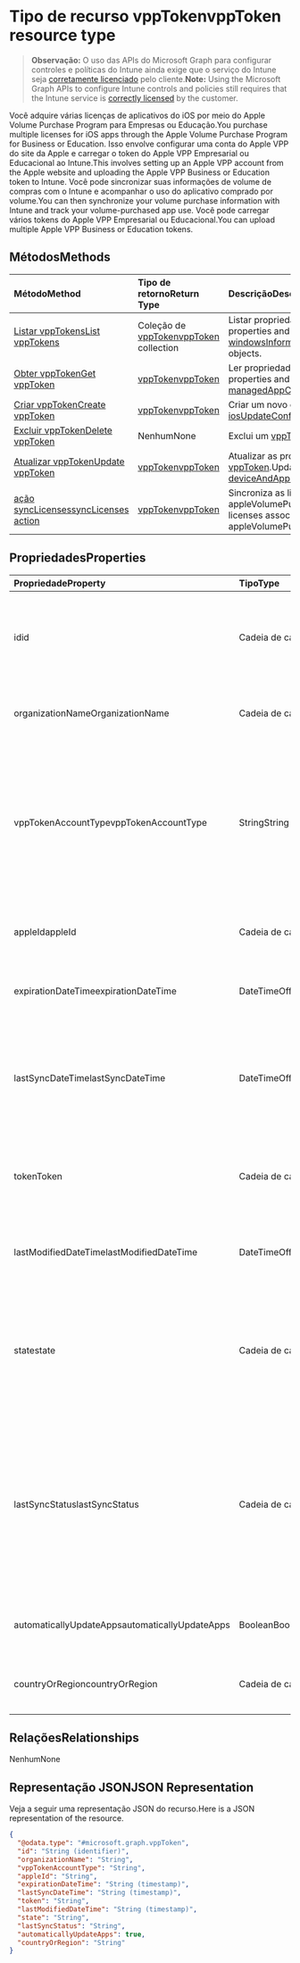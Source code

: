# <a name="vpptoken-resource-type"></a><span data-ttu-id="dca2e-101">Tipo de recurso vppToken</span><span class="sxs-lookup"><span data-stu-id="dca2e-101">vppToken resource type</span></span>

> <span data-ttu-id="dca2e-102">**Observação:** O uso das APIs do Microsoft Graph para configurar controles e políticas do Intune ainda exige que o serviço do Intune seja [corretamente licenciado](https://go.microsoft.com/fwlink/?linkid=839381) pelo cliente.</span><span class="sxs-lookup"><span data-stu-id="dca2e-102">**Note:** Using the Microsoft Graph APIs to configure Intune controls and policies still requires that the Intune service is [correctly licensed](https://go.microsoft.com/fwlink/?linkid=839381) by the customer.</span></span>

<span data-ttu-id="dca2e-103">Você adquire várias licenças de aplicativos do iOS por meio do Apple Volume Purchase Program para Empresas ou Educação.</span><span class="sxs-lookup"><span data-stu-id="dca2e-103">You purchase multiple licenses for iOS apps through the Apple Volume Purchase Program for Business or Education.</span></span> <span data-ttu-id="dca2e-104">Isso envolve configurar uma conta do Apple VPP do site da Apple e carregar o token do Apple VPP Empresarial ou Educacional ao Intune.</span><span class="sxs-lookup"><span data-stu-id="dca2e-104">This involves setting up an Apple VPP account from the Apple website and uploading the Apple VPP Business or Education token to Intune.</span></span> <span data-ttu-id="dca2e-105">Você pode sincronizar suas informações de volume de compras com o Intune e acompanhar o uso do aplicativo comprado por volume.</span><span class="sxs-lookup"><span data-stu-id="dca2e-105">You can then synchronize your volume purchase information with Intune and track your volume-purchased app use.</span></span> <span data-ttu-id="dca2e-106">Você pode carregar vários tokens do Apple VPP Empresarial ou Educacional.</span><span class="sxs-lookup"><span data-stu-id="dca2e-106">You can upload multiple Apple VPP Business or Education tokens.</span></span>
## <a name="methods"></a><span data-ttu-id="dca2e-107">Métodos</span><span class="sxs-lookup"><span data-stu-id="dca2e-107">Methods</span></span>
|<span data-ttu-id="dca2e-108">Método</span><span class="sxs-lookup"><span data-stu-id="dca2e-108">Method</span></span>|<span data-ttu-id="dca2e-109">Tipo de retorno</span><span class="sxs-lookup"><span data-stu-id="dca2e-109">Return Type</span></span>|<span data-ttu-id="dca2e-110">Descrição</span><span class="sxs-lookup"><span data-stu-id="dca2e-110">Description</span></span>|
|:---|:---|:---|
|[<span data-ttu-id="dca2e-111">Listar vppTokens</span><span class="sxs-lookup"><span data-stu-id="dca2e-111">List vppTokens</span></span>](../api/intune_onboarding_vpptoken_list.md)|<span data-ttu-id="dca2e-112">Coleção de [vppToken](../resources/intune_onboarding_vpptoken.md)</span><span class="sxs-lookup"><span data-stu-id="dca2e-112">[vppToken](../resources/intune_onboarding_vpptoken.md) collection</span></span>|<span data-ttu-id="dca2e-113">Listar propriedades e relações de objetos [vppToken](../resources/intune_onboarding_vpptoken.md).</span><span class="sxs-lookup"><span data-stu-id="dca2e-113">List properties and relationships of the [windowsInformationProtectionNetworkLearningSummary](../resources/intune_onboarding_vpptoken.md) objects.</span></span>|
|[<span data-ttu-id="dca2e-114">Obter vppToken</span><span class="sxs-lookup"><span data-stu-id="dca2e-114">Get vppToken</span></span>](../api/intune_onboarding_vpptoken_get.md)|[<span data-ttu-id="dca2e-115">vppToken</span><span class="sxs-lookup"><span data-stu-id="dca2e-115">vppToken</span></span>](../resources/intune_onboarding_vpptoken.md)|<span data-ttu-id="dca2e-116">Ler propriedades e relações do objeto [vppToken](../resources/intune_onboarding_vpptoken.md).</span><span class="sxs-lookup"><span data-stu-id="dca2e-116">Read properties and relationships of the [managedAppConfiguration](../resources/intune_onboarding_vpptoken.md) object.</span></span>|
|[<span data-ttu-id="dca2e-117">Criar vppToken</span><span class="sxs-lookup"><span data-stu-id="dca2e-117">Create vppToken</span></span>](../api/intune_onboarding_vpptoken_create.md)|[<span data-ttu-id="dca2e-118">vppToken</span><span class="sxs-lookup"><span data-stu-id="dca2e-118">vppToken</span></span>](../resources/intune_onboarding_vpptoken.md)|<span data-ttu-id="dca2e-119">Criar um novo objeto [vppToken](../resources/intune_onboarding_vpptoken.md).</span><span class="sxs-lookup"><span data-stu-id="dca2e-119">Create a new [iosUpdateConfiguration](../resources/intune_onboarding_vpptoken.md) object.</span></span>|
|[<span data-ttu-id="dca2e-120">Excluir vppToken</span><span class="sxs-lookup"><span data-stu-id="dca2e-120">Delete vppToken</span></span>](../api/intune_onboarding_vpptoken_delete.md)|<span data-ttu-id="dca2e-121">Nenhum</span><span class="sxs-lookup"><span data-stu-id="dca2e-121">None</span></span>|<span data-ttu-id="dca2e-122">Exclui um [vppToken](../resources/intune_onboarding_vpptoken.md).</span><span class="sxs-lookup"><span data-stu-id="dca2e-122">Deletes a [vppToken](../resources/intune_onboarding_vpptoken.md).</span></span>|
|[<span data-ttu-id="dca2e-123">Atualizar vppToken</span><span class="sxs-lookup"><span data-stu-id="dca2e-123">Update vppToken</span></span>](../api/intune_onboarding_vpptoken_update.md)|[<span data-ttu-id="dca2e-124">vppToken</span><span class="sxs-lookup"><span data-stu-id="dca2e-124">vppToken</span></span>](../resources/intune_onboarding_vpptoken.md)|<span data-ttu-id="dca2e-125">Atualizar as propriedades de um objeto de [vppToken](../resources/intune_onboarding_vpptoken.md).</span><span class="sxs-lookup"><span data-stu-id="dca2e-125">Update the properties of a [deviceAndAppManagementRoleAssignment](../resources/intune_onboarding_vpptoken.md) object.</span></span>|
|[<span data-ttu-id="dca2e-126">ação syncLicenses</span><span class="sxs-lookup"><span data-stu-id="dca2e-126">syncLicenses action</span></span>](../api/intune_onboarding_vpptoken_synclicenses.md)|[<span data-ttu-id="dca2e-127">vppToken</span><span class="sxs-lookup"><span data-stu-id="dca2e-127">vppToken</span></span>](../resources/intune_onboarding_vpptoken.md)|<span data-ttu-id="dca2e-128">Sincroniza as licenças associadas a um appleVolumePurchaseProgramToken específico</span><span class="sxs-lookup"><span data-stu-id="dca2e-128">Syncs licenses associated with a specific appleVolumePurchaseProgramToken</span></span>|

## <a name="properties"></a><span data-ttu-id="dca2e-129">Propriedades</span><span class="sxs-lookup"><span data-stu-id="dca2e-129">Properties</span></span>
|<span data-ttu-id="dca2e-130">Propriedade</span><span class="sxs-lookup"><span data-stu-id="dca2e-130">Property</span></span>|<span data-ttu-id="dca2e-131">Tipo</span><span class="sxs-lookup"><span data-stu-id="dca2e-131">Type</span></span>|<span data-ttu-id="dca2e-132">Descrição</span><span class="sxs-lookup"><span data-stu-id="dca2e-132">Description</span></span>|
|:---|:---|:---|
|<span data-ttu-id="dca2e-133">id</span><span class="sxs-lookup"><span data-stu-id="dca2e-133">id</span></span>|<span data-ttu-id="dca2e-134">Cadeia de caracteres</span><span class="sxs-lookup"><span data-stu-id="dca2e-134">String</span></span>|<span data-ttu-id="dca2e-135">Isso é gerado automaticamente quando o appleVolumePurchaseProgramToken é criado.</span><span class="sxs-lookup"><span data-stu-id="dca2e-135">This is automatically generated when the appleVolumePurchaseProgramToken is created.</span></span> <span data-ttu-id="dca2e-136">É a Chave da entidade.</span><span class="sxs-lookup"><span data-stu-id="dca2e-136">It is the Key of the entity.</span></span>|
|<span data-ttu-id="dca2e-137">organizationName</span><span class="sxs-lookup"><span data-stu-id="dca2e-137">OrganizationName</span></span>|<span data-ttu-id="dca2e-138">Cadeia de caracteres</span><span class="sxs-lookup"><span data-stu-id="dca2e-138">String</span></span>|<span data-ttu-id="dca2e-139">A organização associada ao Token do Programa de Compra por Volume da Apple</span><span class="sxs-lookup"><span data-stu-id="dca2e-139">The organization associated with the Apple Volume Purchase Program Token</span></span>|
|<span data-ttu-id="dca2e-140">vppTokenAccountType</span><span class="sxs-lookup"><span data-stu-id="dca2e-140">vppTokenAccountType</span></span>|<span data-ttu-id="dca2e-141">String</span><span class="sxs-lookup"><span data-stu-id="dca2e-141">String</span></span>|<span data-ttu-id="dca2e-142">O tipo de programa de compra por volume ao qual o Token do Programa de Compra por Volume da Apple especificado está associado.</span><span class="sxs-lookup"><span data-stu-id="dca2e-142">The type of volume purchase program which the given Apple Volume Purchase Program Token is associated with.</span></span> <span data-ttu-id="dca2e-143">Os valores possíveis são: `business`, `education`.</span><span class="sxs-lookup"><span data-stu-id="dca2e-143">Possible values are: `business`, `education`.</span></span> <span data-ttu-id="dca2e-144">Os valores possíveis são: `business`, `education`.</span><span class="sxs-lookup"><span data-stu-id="dca2e-144">Possible values are: `business`, `education`.</span></span>|
|<span data-ttu-id="dca2e-145">appleId</span><span class="sxs-lookup"><span data-stu-id="dca2e-145">appleId</span></span>|<span data-ttu-id="dca2e-146">Cadeia de caracteres</span><span class="sxs-lookup"><span data-stu-id="dca2e-146">String</span></span>|<span data-ttu-id="dca2e-147">O Apple ID associado ao Token do Apple Volume Purchase Program.</span><span class="sxs-lookup"><span data-stu-id="dca2e-147">The Apple Id associated with the given Apple Volume Purchase Program Token.</span></span>|
|<span data-ttu-id="dca2e-148">expirationDateTime</span><span class="sxs-lookup"><span data-stu-id="dca2e-148">expirationDateTime</span></span>|<span data-ttu-id="dca2e-149">DateTimeOffset</span><span class="sxs-lookup"><span data-stu-id="dca2e-149">DateTimeOffset</span></span>|<span data-ttu-id="dca2e-150">A data e hora de expiração do Token do Apple Volume Purchase Program.</span><span class="sxs-lookup"><span data-stu-id="dca2e-150">The expiration date time of the Apple Volume Purchase Program Token.</span></span>|
|<span data-ttu-id="dca2e-151">lastSyncDateTime</span><span class="sxs-lookup"><span data-stu-id="dca2e-151">lastSyncDateTime</span></span>|<span data-ttu-id="dca2e-152">DateTimeOffset</span><span class="sxs-lookup"><span data-stu-id="dca2e-152">DateTimeOffset</span></span>|<span data-ttu-id="dca2e-153">A última vez que uma sincronização de aplicativo foi realizada com o serviço do Apple Volume Purchase Program usando Token do Apple Volume Purchase Program.</span><span class="sxs-lookup"><span data-stu-id="dca2e-153">The last time when an application sync was done with the Apple volume purchase program service using the the Apple Volume Purchase Program Token.</span></span>|
|<span data-ttu-id="dca2e-154">token</span><span class="sxs-lookup"><span data-stu-id="dca2e-154">Token</span></span>|<span data-ttu-id="dca2e-155">Cadeia de caracteres</span><span class="sxs-lookup"><span data-stu-id="dca2e-155">String</span></span>|<span data-ttu-id="dca2e-156">A cadeia de caracteres do Token do Apple Volume Purchase Program baixada do Apple Volume Purchase Program.</span><span class="sxs-lookup"><span data-stu-id="dca2e-156">The Apple Volume Purchase Program Token string downloaded from the Apple Volume Purchase Program.</span></span>|
|<span data-ttu-id="dca2e-157">lastModifiedDateTime</span><span class="sxs-lookup"><span data-stu-id="dca2e-157">lastModifiedDateTime</span></span>|<span data-ttu-id="dca2e-158">DateTimeOffset</span><span class="sxs-lookup"><span data-stu-id="dca2e-158">DateTimeOffset</span></span>|<span data-ttu-id="dca2e-159">Data e hora da última modificação associada com o Token do Apple Volume Purchase Program.</span><span class="sxs-lookup"><span data-stu-id="dca2e-159">Last modification date time associated with the Apple Volume Purchase Program Token.</span></span>|
|<span data-ttu-id="dca2e-160">state</span><span class="sxs-lookup"><span data-stu-id="dca2e-160">state</span></span>|<span data-ttu-id="dca2e-161">Cadeia de caracteres</span><span class="sxs-lookup"><span data-stu-id="dca2e-161">String</span></span>|<span data-ttu-id="dca2e-162">Estado atual do Token do Apple Volume Purchase Program.</span><span class="sxs-lookup"><span data-stu-id="dca2e-162">Current state of the Apple Volume Purchase Program Token.</span></span> <span data-ttu-id="dca2e-163">Os valores possíveis são: `unknown`, `valid`, `expired`, `invalid`.</span><span class="sxs-lookup"><span data-stu-id="dca2e-163">Possible values are: `unknown`, `valid`, `expired`, `invalid`.</span></span> <span data-ttu-id="dca2e-164">Os valores possíveis são: `unknown`, `valid`, `expired`, `invalid`.</span><span class="sxs-lookup"><span data-stu-id="dca2e-164">Possible values are: `unknown`, `valid`, `expired`, `invalid`.</span></span>|
|<span data-ttu-id="dca2e-165">lastSyncStatus</span><span class="sxs-lookup"><span data-stu-id="dca2e-165">lastSyncStatus</span></span>|<span data-ttu-id="dca2e-166">Cadeia de caracteres</span><span class="sxs-lookup"><span data-stu-id="dca2e-166">String</span></span>|<span data-ttu-id="dca2e-167">Status atual de sincronização da última sincronização de aplicativo que foi feita usando o Token do Apple Volume Purchase Program.</span><span class="sxs-lookup"><span data-stu-id="dca2e-167">Current sync status of the last application sync which was triggered using the Apple Volume Purchase Program Token.</span></span> <span data-ttu-id="dca2e-168">Os valores possíveis são: `none`, `inProgress`, `completed`, `failed`.</span><span class="sxs-lookup"><span data-stu-id="dca2e-168">Possible values are: `none`, `inProgress`, `completed`, `failed`.</span></span> <span data-ttu-id="dca2e-169">Os valores possíveis são: `none`, `inProgress`, `completed`, `failed`.</span><span class="sxs-lookup"><span data-stu-id="dca2e-169">Possible values are: `none`, `inProgress`, `completed`, `failed`.</span></span>|
|<span data-ttu-id="dca2e-170">automaticallyUpdateApps</span><span class="sxs-lookup"><span data-stu-id="dca2e-170">automaticallyUpdateApps</span></span>|<span data-ttu-id="dca2e-171">Boolean</span><span class="sxs-lookup"><span data-stu-id="dca2e-171">Boolean</span></span>|<span data-ttu-id="dca2e-172">Se os aplicativos para o token VPP serão automaticamente atualizados.</span><span class="sxs-lookup"><span data-stu-id="dca2e-172">Whether or not apps for the VPP token will be automatically updated.</span></span>|
|<span data-ttu-id="dca2e-173">countryOrRegion</span><span class="sxs-lookup"><span data-stu-id="dca2e-173">countryOrRegion</span></span>|<span data-ttu-id="dca2e-174">Cadeia de caracteres</span><span class="sxs-lookup"><span data-stu-id="dca2e-174">String</span></span>|<span data-ttu-id="dca2e-175">Se os aplicativos para o token VPP serão automaticamente atualizados.</span><span class="sxs-lookup"><span data-stu-id="dca2e-175">Whether or not apps for the VPP token will be automatically updated.</span></span>|

## <a name="relationships"></a><span data-ttu-id="dca2e-176">Relações</span><span class="sxs-lookup"><span data-stu-id="dca2e-176">Relationships</span></span>
<span data-ttu-id="dca2e-177">Nenhum</span><span class="sxs-lookup"><span data-stu-id="dca2e-177">None</span></span>
## <a name="json-representation"></a><span data-ttu-id="dca2e-178">Representação JSON</span><span class="sxs-lookup"><span data-stu-id="dca2e-178">JSON Representation</span></span>
<span data-ttu-id="dca2e-179">Veja a seguir uma representação JSON do recurso.</span><span class="sxs-lookup"><span data-stu-id="dca2e-179">Here is a JSON representation of the resource.</span></span>
<!-- {
  "blockType": "resource",
  "keyProperty": "id",
  "@odata.type": "microsoft.graph.vppToken"
}
-->
``` json
{
  "@odata.type": "#microsoft.graph.vppToken",
  "id": "String (identifier)",
  "organizationName": "String",
  "vppTokenAccountType": "String",
  "appleId": "String",
  "expirationDateTime": "String (timestamp)",
  "lastSyncDateTime": "String (timestamp)",
  "token": "String",
  "lastModifiedDateTime": "String (timestamp)",
  "state": "String",
  "lastSyncStatus": "String",
  "automaticallyUpdateApps": true,
  "countryOrRegion": "String"
}
```




